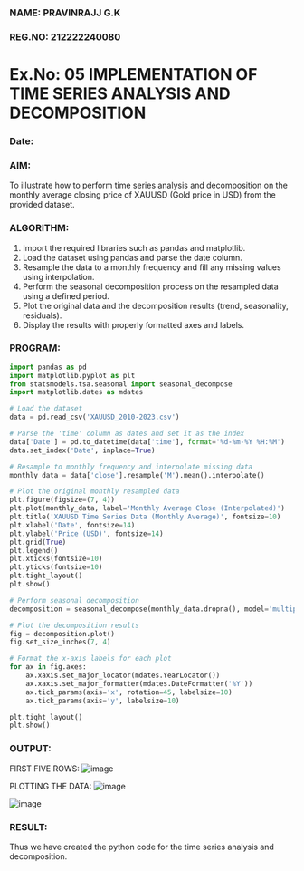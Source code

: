 ### NAME: PRAVINRAJJ G.K
### REG.NO: 212222240080

# Ex.No: 05  IMPLEMENTATION OF TIME SERIES ANALYSIS AND DECOMPOSITION
### Date: 


### AIM:
To illustrate how to perform time series analysis and decomposition on the monthly average closing price of XAUUSD (Gold price in USD) from the provided dataset.


### ALGORITHM:
1. Import the required libraries such as pandas and matplotlib.
2. Load the dataset using pandas and parse the date column.
3. Resample the data to a monthly frequency and fill any missing values using interpolation.
4. Perform the seasonal decomposition process on the resampled data using a defined period.
5. Plot the original data and the decomposition results (trend, seasonality, residuals).
6. Display the results with properly formatted axes and labels.


### PROGRAM:
```py
import pandas as pd
import matplotlib.pyplot as plt
from statsmodels.tsa.seasonal import seasonal_decompose
import matplotlib.dates as mdates

# Load the dataset
data = pd.read_csv('XAUUSD_2010-2023.csv')

# Parse the 'time' column as dates and set it as the index
data['Date'] = pd.to_datetime(data['time'], format='%d-%m-%Y %H:%M')
data.set_index('Date', inplace=True)

# Resample to monthly frequency and interpolate missing data
monthly_data = data['close'].resample('M').mean().interpolate()

# Plot the original monthly resampled data
plt.figure(figsize=(7, 4))
plt.plot(monthly_data, label='Monthly Average Close (Interpolated)')
plt.title('XAUUSD Time Series Data (Monthly Average)', fontsize=10)
plt.xlabel('Date', fontsize=14)
plt.ylabel('Price (USD)', fontsize=14)
plt.grid(True)
plt.legend()
plt.xticks(fontsize=10)
plt.yticks(fontsize=10)
plt.tight_layout()
plt.show()

# Perform seasonal decomposition
decomposition = seasonal_decompose(monthly_data.dropna(), model='multiplicative', period=3)

# Plot the decomposition results
fig = decomposition.plot()
fig.set_size_inches(7, 4)

# Format the x-axis labels for each plot
for ax in fig.axes:
    ax.xaxis.set_major_locator(mdates.YearLocator())
    ax.xaxis.set_major_formatter(mdates.DateFormatter('%Y'))
    ax.tick_params(axis='x', rotation=45, labelsize=10)
    ax.tick_params(axis='y', labelsize=10)

plt.tight_layout()
plt.show()

```


### OUTPUT:
FIRST FIVE ROWS:
![image](https://github.com/user-attachments/assets/c0fe9108-a199-408e-bbc0-61ed96a172bd)

PLOTTING THE DATA:
![image](https://github.com/user-attachments/assets/53ff7917-52b9-4627-a9f2-a4e820552b09)

![image](https://github.com/user-attachments/assets/6049bb25-5ee5-47b9-bcb3-85e954a7a3c5)



### RESULT:
Thus we have created the python code for the time series analysis and decomposition.
